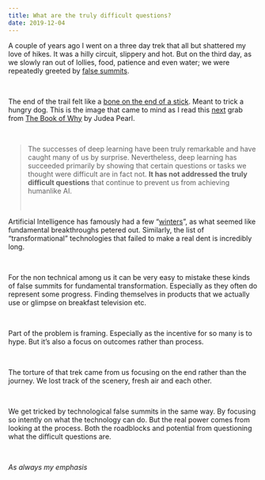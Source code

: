 ```yaml
---
title: What are the truly difficult questions?
date: 2019-12-04
---
```


<!--kg-card-begin: html--><p>A couple of years ago I went on a three day trek that all but shattered my love of hikes. It was a hilly circuit, slippery and hot. But on the third day, as we slowly ran out of lollies, food, patience and even water; we were repeatedly greeted by <a href="https://en.wikipedia.org/wiki/False_peak">false summits</a>.</p><br>
<p>The end of the trail felt like a <a href="https://joshnicholas.com/content/images/wordpress/2019/12/dogbonestick.jpeg">bone on the end of a stick</a>. Meant to trick a hungry dog. This is the image that came to mind as I read this <a href="https://joshnicholas.com/counterfactuals-and-human-progress/">next</a> grab from <a href="https://www.worldcat.org/title/book-of-why-the-new-science-of-cause-and-effect/oclc/1106172917&#038;referer=brief_results">The Book of Why</a> by Judea Pearl.</p><br>
<blockquote><p>The successes of deep learning have been truly remarkable and have caught many of us by surprise. Nevertheless, deep learning has succeeded primarily by showing that certain questions or tasks we thought were difficult are in fact not. <strong>It has not addressed the truly difficult questions</strong> that continue to prevent us from achieving humanlike AI.</p><br>
</blockquote>
<p>Artificial Intelligence has famously had a few “<a href="https://en.wikipedia.org/wiki/AI_winter">winters</a>”, as what seemed like fundamental breakthroughs petered out. Similarly, the list of &#8220;transformational&#8221; technologies that failed to make a real dent is incredibly long.</p><br>
<p>For the non technical among us it can be very easy to mistake these kinds of false summits for fundamental transformation. Especially as they often do represent some progress. Finding themselves in products that we actually use or glimpse on breakfast television etc.</p><br>
<p>Part of the problem is framing. Especially as the incentive for so many is to hype. But it’s also a focus on outcomes rather than process.</p><br>
<p>The torture of that trek came from us focusing on the end rather than the journey. We lost track of the scenery, fresh air and each other.</p><br>
<p>We get tricked by technological false summits in the same way. By focusing so intently on what the technology can do. But the real power comes from looking at the process. Both the roadblocks and potential from questioning what the difficult questions are.</p><br>
<p><em>As always my emphasis</em></p><br>
<!--kg-card-end: html-->